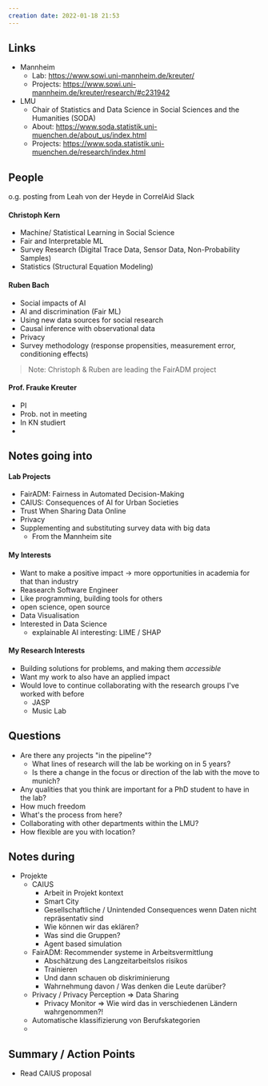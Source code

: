 ```yaml
---
creation date: 2022-01-18 21:53
---
```

## Links
- Mannheim
	- Lab: https://www.sowi.uni-mannheim.de/kreuter/
	- Projects: https://www.sowi.uni-mannheim.de/kreuter/research/#c231942
- LMU
	- Chair of Statistics and Data Science in Social Sciences and the Humanities (SODA)
	- About: https://www.soda.statistik.uni-muenchen.de/about_us/index.html
	- Projects: https://www.soda.statistik.uni-muenchen.de/research/index.html

## People
o.g. posting from Leah von der Heyde in CorrelAid Slack

#### Christoph Kern
-   Machine/ Statistical Learning in Social Science
-   Fair and Interpretable ML
-   Survey Research (Digital Trace Data, Sensor Data, Non-Probability Samples)
-   Statistics (Structural Equation Modeling)

#### Ruben Bach
-   Social impacts of AI
-   AI and discrimination (Fair ML)
-   Using new data sources for social research
-   Causal inference with observational data
-   Privacy
-   Survey methodology (response propensities, measurement error, conditioning effects)

>Note: Christoph & Ruben are leading the FairADM project

#### Prof. Frauke Kreuter
- PI
- Prob. not in meeting
- In KN studiert
- 

## Notes going into
#### Lab Projects
- FairADM: Fairness in Automated Decision-Making
- CAIUS: Consequences of AI for Urban Societies
- Trust When Sharing Data Online
- Privacy
- Supplementing and substituting survey data with big data
	- From the Mannheim site

#### My Interests
- Want to make a positive impact -> more opportunities in academia for that than industry 
- Reasearch Software Engineer
- Like programming, building tools for others
- open science, open source
- Data Visualisation
- Interested in Data Science
	- explainable AI interesting: LIME / SHAP

#### My Research Interests
- Building solutions for problems, and making them *accessible*
- Want my work to also have an applied impact
- Would love to continue collaborating with the research groups I've worked with before
	- JASP
	- Music Lab

## Questions
- Are there any projects "in the pipeline"?
	- What lines of research will the lab be working on in 5 years?
	- Is there a change in the focus or direction of the lab with the move to munich?
- Any qualities that you think are important for a PhD student to have in the lab?
- How much freedom 
- What's the process from here?
- Collaborating with other departments within the LMU?
- How flexible are you with location?


## Notes during
- Projekte
	- CAIUS
		- Arbeit in Projekt kontext
		- Smart City
		- Gesellschaftliche / Unintended Consequences wenn Daten nicht repräsentativ sind
		- Wie können wir das eklären?
		- Was sind die Gruppen?
		- Agent based simulation
	- FairADM: Recommender systeme in Arbeitsvermittlung
		- Abschätzung des Langzeitarbeitslos risikos
		- Trainieren
		- Und dann schauen ob diskriminierung
		- Wahrnehmung davon / Was denken die Leute darüber?
	- Privacy / Privacy Perception => Data Sharing
		- Privacy Monitor => Wie wird das in verschiedenen Ländern wahrgenommen?!
	- Automatische klassifizierung von Berufskategorien
	- 

## Summary / Action Points
- Read CAIUS proposal